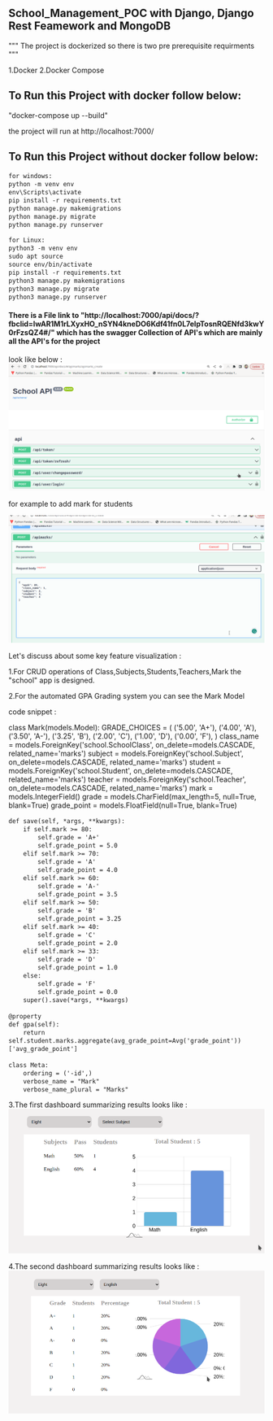 
## School_Management_POC with Django, Django Rest Feamework and MongoDB

""" The project is dockerized so there is two pre prerequisite requirments """

1.Docker
2.Docker Compose 

## To Run this Project with docker follow below:

"docker-compose up --build"

the project will run at 
http://localhost:7000/

## To Run this Project without docker follow below:
```
for windows:
python -m venv env
env\Scripts\activate
pip install -r requirements.txt
python manage.py makemigrations
python manage.py migrate
python manage.py runserver
```
```
for Linux:
python3 -m venv env
sudo apt source 
source env/bin/activate
pip install -r requirements.txt
python3 manage.py makemigrations
python3 manage.py migrate
python3 manage.py runserver
```

#### There is a File link to "http://localhost:7000/api/docs/?fbclid=IwAR1M1rLXyxHO_nSYN4kneDO6Kdf41fn0L7elpTosnRQENfd3kwY0rFzsQZ4#/" which has the swagger Collection of API's which are mainly all the API's for the project 

look like below :
![](screenshot/api_docs.png)

for example to add mark for students

![](screenshot/add_mark.png)


Let's discuss about some key feature visualization :

1.For CRUD operations of Class,Subjects,Students,Teachers,Mark the "school" app is designed.

2.For the automated GPA Grading system you can see the Mark Model

code snippet :

class Mark(models.Model):
    GRADE_CHOICES = (
        ('5.00', 'A+'),
        ('4.00', 'A'),
        ('3.50', 'A-'),
        ('3.25', 'B'),
        ('2.00', 'C'),
        ('1.00', 'D'),
        ('0.00', 'F'),
        )
    class_name = models.ForeignKey('school.SchoolClass', on_delete=models.CASCADE, related_name='marks')
    subject = models.ForeignKey('school.Subject', on_delete=models.CASCADE, related_name='marks')
    student = models.ForeignKey('school.Student', on_delete=models.CASCADE, related_name='marks')
    teacher = models.ForeignKey('school.Teacher', on_delete=models.CASCADE, related_name='marks')
    mark = models.IntegerField()
    grade = models.CharField(max_length=5, null=True, blank=True)
    grade_point = models.FloatField(null=True, blank=True)

    def save(self, *args, **kwargs):
        if self.mark >= 80:
            self.grade = 'A+'
            self.grade_point = 5.0
        elif self.mark >= 70:
            self.grade = 'A'
            self.grade_point = 4.0
        elif self.mark >= 60:
            self.grade = 'A-'
            self.grade_point = 3.5
        elif self.mark >= 50:
            self.grade = 'B'
            self.grade_point = 3.25
        elif self.mark >= 40:
            self.grade = 'C'
            self.grade_point = 2.0
        elif self.mark >= 33:
            self.grade = 'D'
            self.grade_point = 1.0
        else:
            self.grade = 'F'
            self.grade_point = 0.0
        super().save(*args, **kwargs)

    @property
    def gpa(self):
        return self.student.marks.aggregate(avg_grade_point=Avg('grade_point'))['avg_grade_point']

    class Meta:
        ordering = ('-id',)
        verbose_name = "Mark"
        verbose_name_plural = "Marks"


3.The first dashboard summarizing results looks like :
![](screenshot/bar.png)  

4.The second dashboard summarizing results looks like :
![](screenshot/pie.png)  